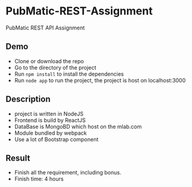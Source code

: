 # PubMatic-REST-Assignment
PubMatic REST API Assignment

## Demo

- Clone or download the repo
- Go to the directory of the project
- Run `npm install` to install the dependencies
- Run `node app` to run the project, the project is host on localhost:3000

## Description

- project is written in NodeJS
- Frontend is build by ReactJS
- DataBase is MongoBD which host on the mlab.com
- Module bundled by webpack
- Use a lot of Bootstrap component

## Result

- Finish all the requirement, including bonus.
- Finish time: 4 hours
